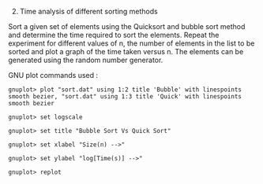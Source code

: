 2. Time analysis of different sorting methods

Sort a given set of elements using the Quicksort and bubble sort method and
determine the time required to sort the elements. Repeat the experiment for different
values of n, the number of elements in the list to be sorted and plot a graph of the time
taken versus n. The elements can be generated using the random number generator.

GNU plot commands used :

```shell
gnuplot> plot "sort.dat" using 1:2 title 'Bubble' with linespoints smooth bezier, "sort.dat" using 1:3 title 'Quick' with linespoints smooth bezier

gnuplot> set logscale

gnuplot> set title "Bubble Sort Vs Quick Sort"

gnuplot> set xlabel "Size(n) -->"

gnuplot> set ylabel "log[Time(s)] -->"

gnuplot> replot

```